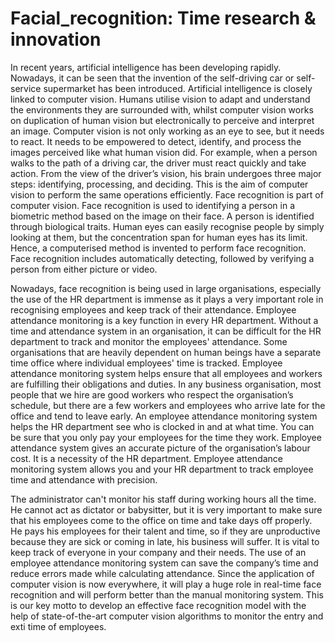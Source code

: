 # Facial_recognition: Time research & innovation

In recent years, artificial intelligence has been developing rapidly. Nowadays, it can be seen that the invention of the self-driving car or self-service supermarket has been introduced. Artificial intelligence is closely linked to computer vision. Humans utilise vision to adapt and understand the environments they are surrounded with, whilst computer vision works on duplication of human vision but electronically to perceive and interpret an image. Computer vision is not only working as an eye to see, but it needs to react. It needs to be empowered to detect, identify, and process the images perceived like what human vision did. For example, when a person walks to the path of a driving car, the driver must react quickly and take action. From the view of the driver’s vision, his brain undergoes three major steps: identifying, processing, and deciding. This is the aim of computer vision to perform the same operations efficiently. Face recognition is part of computer vision. Face recognition is used to identifying a person in a biometric method based on the image on their face. A person is identified through biological traits. Human eyes can easily recognise people by simply looking at them, but the concentration span for human eyes has its limit. Hence, a computerised method is invented to perform face recognition. Face recognition includes
automatically detecting, followed by verifying a person from either picture or video.

Nowadays, face recognition is being used in large organisations, especially the use of the HR department is immense as it plays a very important role in recognising employees and keep track of their attendance. Employee attendance monitoring is a key function in every HR department. Without a time and attendance system in an organisation, it can be difficult for the HR department to track and monitor the employees' attendance. Some organisations that are heavily dependent on human beings have a separate time office where individual employees' time is tracked. Employee attendance monitoring system helps ensure that all employees and workers are fulfilling their obligations and duties. In any business organisation, most people that we hire are good workers who respect the organisation’s schedule, but there are a few workers and employees who arrive late for the office and tend to leave early. An employee attendance monitoring system helps the HR department see who is clocked in and at what time. You can be sure that you only pay your
employees for the time they work. Employee attendance system gives an accurate picture of the organisation’s labour cost. It is a necessity of the HR department. Employee attendance monitoring system allows you and your HR department to track employee time and attendance with precision.

The administrator can't monitor his staff during working hours all the time. He cannot act as dictator or babysitter, but it is very important to make sure that his employees come to the office on time and take days off properly. He pays his employees for their talent and time, so if they are unproductive because they are sick or coming in late, his business will suffer. It is vital to keep track of everyone in your company and their needs. The use of an employee attendance monitoring
system can save the company’s time and reduce errors made while calculating attendance. Since the application of computer vision is now everywhere, it will play a huge role in real-time face recognition and will perform better than the manual monitoring system. This is our key motto to develop an effective face recognition model with the help of state-of-the-art computer vision algorithms to monitor the entry and exti time of employees.
